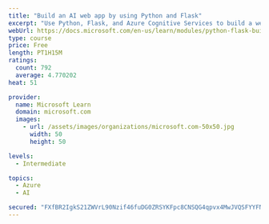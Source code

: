 ```yaml
---
title: "Build an AI web app by using Python and Flask"
excerpt: "Use Python, Flask, and Azure Cognitive Services to build a web app that incorporates AI"
webUrl: https://docs.microsoft.com/en-us/learn/modules/python-flask-build-ai-web-app/
type: course
price: Free
length: PT1H15M
ratings:
  count: 792
  average: 4.770202
heat: 51

provider:
  name: Microsoft Learn
  domain: microsoft.com
  images:
    - url: /assets/images/organizations/microsoft.com-50x50.jpg
      width: 50
      height: 50

levels:
  - Intermediate

topics:
  - Azure
  - AI

secured: "FXfBR2IgkS21ZWVrL90Nzif46fuDG0ZRSYKFpc8CNSQG4qpvx4MwJVQSFYYFNCpuuJ/uVo1tR3PUfvfBGy5xeAeooVjztYf6n2QiVFdiySx5OYcTXwe+4W/dKWZ2fDJiADu0gN3aBJP0o32mWOLro1S4nK2NAcFzPGTZoW5f7rMRlJddj17SF/IKOh4fxO3x+2UT7QgQsJrHIDVjgDL/cH/dhaAGoLDjWc3BaP+M++DQ6k8YSX9KTTJLe8UV+V8ynMVHBeD+RTQnSJUBcptORtHOkUaeAmzJPjssplIWv791Z/2MbVurM+sKLPbZGO9i8Tt0BIQqXXMbDgVXSeCOrapKeEz0pNg/fYfeANd0eHyWju/o/teLtZbEm+KiNKwN4E6u+SgPa7t1EbpHQYv00BYy82j1iRrR/DhkQU+Qww4=;q903fAYC4v42JGmOgo+Vhw=="
---
```


